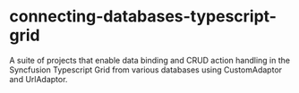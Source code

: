# connecting-databases-typescript-grid
A suite of projects that enable data binding and CRUD action handling in the Syncfusion Typescript Grid from various databases using CustomAdaptor and UrlAdaptor.
